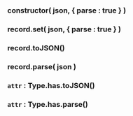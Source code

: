 ### constructor( json, { parse : true } )

### record.set( json, { parse : true } )

### record.toJSON()

### record.parse( json )

### `attr` : Type.has.toJSON()

### `attr` : Type.has.parse()
